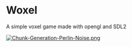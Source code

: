 # Woxel
A simple voxel game made with opengl and SDL2

[![Chunk-Generation-Perlin-Noise.png](https://i.postimg.cc/tJNYQ2TB/Chunk-Generation-Perlin-Noise.png)](https://postimg.cc/zH3JTwTh)